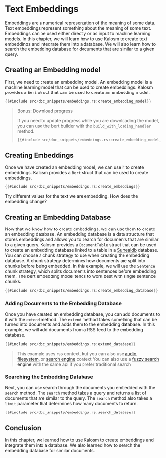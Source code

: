 # Text Embeddings

Embeddings are a numerical representation of the meaning of some data. Text embeddings represent something about the meaning of some text. Embeddings can be used either directly or as input to machine learning models. In this chapter, we will learn how to use Kalosm to create text embeddings and integrate them into a database. We will also learn how to search the embedding database for documents that are similar to a given query.

## Creating an Embedding model

First, we need to create an embedding model. An embedding model is a machine learning model that can be used to create embeddings. Kalosm provides a `Bert` struct that can be used to create an embedding model.

```rust
{{#include src/doc_snippets/embeddings.rs:create_embedding_model}}
```

> Bonus: Download progress
> 
> If you need to update progress while you are downloading the model, you can use the bert builder with the `build_with_loading_handler` method.
> 
> ```rust
> {{#include src/doc_snippets/embeddings.rs:create_embedding_model_with_loading_handler}}
> ```

## Creating Embeddings

Once we have created an embedding model, we can use it to create embeddings. Kalosm provides a `Bert` struct that can be used to create embeddings.

```rust
{{#include src/doc_snippets/embeddings.rs:create_embeddings}}
```

Try different values for the text we are embedding. How does the embedding change?

## Creating an Embedding Database

Now that we know how to create embeddings, we can use them to create an embedding database. An embedding database is a data structure that stores embeddings and allows you to search for documents that are similar to a given query. Kalosm provides a `DocumentTable` struct that can be used to create an embedding database linked to a table in a [Surrealdb](https://surrealdb.com/) database. You can choose a chunk strategy to use when creating the embedding database. A chunk strategy determines how documents are split into chunks before being embedded. In this example, we will use the `Sentence` chunk strategy, which splits documents into sentences before embedding them. The bert embedding model tends to work best with single sentence chunks.

```rust
{{#include src/doc_snippets/embeddings.rs:create_embedding_database}}
```

### Adding Documents to the Embedding Database

Once you have created an embedding database, you can add documents to it with the `extend` method. The `extend` method takes something that can be turned into documents and adds them to the embedding database. In this example, we will add documents from a RSS feed to the embedding database.

```rust
{{#include src/doc_snippets/embeddings.rs:extend_database}}
```

> This example uses rss context, but you can also use [audio](https://github.com/floneum/floneum/blob/main/interfaces/kalosm/examples/live_qa.rs), [filesystem](https://github.com/floneum/floneum/blob/94542cf49923cb4e15e34244336f8844ee2194c4/interfaces/kalosm/examples/fs_context.rs#L31), or [search engine](https://github.com/floneum/floneum/blob/94542cf49923cb4e15e34244336f8844ee2194c4/interfaces/kalosm-language/src/context/search/mod.rs#L16-L31) context
> You can also use a [fuzzy search engine](https://github.com/floneum/floneum/blob/94542cf49923cb4e15e34244336f8844ee2194c4/interfaces/kalosm/examples/fs_context.rs#L19-L20) with the same api if you prefer traditional search

### Searching the Embedding Database

Next, you can use search through the documents you embedded with the `search` method. The `search` method takes a query and returns a list of documents that are similar to the query. The `search` method also takes a `limit` parameter that determines how many documents to return.

```rust
{{#include src/doc_snippets/embeddings.rs:search_database}}
```

## Conclusion

In this chapter, we learned how to use Kalosm to create embeddings and integrate them into a database. We also learned how to search the embedding database for similar documents.
